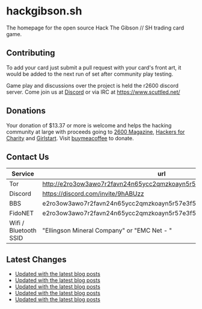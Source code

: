 # hackgibson.sh
The homepage for the open source Hack The Gibson // SH trading card game.


## Contributing

To add your card just submit a pull request with your card's front art, it would be added to the next run of set after community play testing.

Game play and discussions over the project is held the r2600 discord server. Come join us at [Discord](https://discord.com/invite/9hABUzz) or via IRC at https://www.scuttled.net/


## Donations

Your donation of $13.37 or more is welcome and helps the hacking community at large with proceeds going to [2600 Magazine](https://2600.com/), [Hackers for Charity](https://hackersforcharity.org) and [Girlstart](https://girlstart.org).  Visit [buymeacoffee](https://www.buymeacoffee.com/hackgibson.sh) to donate.


## Contact Us

Service | url
-|-
Tor | http://e2ro3ow3awo7r2favn24n65ycc2qmzkoayn5r57e3f56nvjwdcgg32ad.onion
Discord | https://discord.com/invite/9hABUzz
BBS | e2ro3ow3awo7r2favn24n65ycc2qmzkoayn5r57e3f56nvjwdcgg32ad.onion:23
FidoNET | e2ro3ow3awo7r2favn24n65ycc2qmzkoayn5r57e3f56nvjwdcgg32ad.onion:24554
Wifi / Bluetooth SSID | "Ellingson Mineral Company" or "EMC Net - <fidonet address>"

## Latest Changes
<!-- BLOG-POST-LIST:START -->
- [Updated with the latest blog posts](https://github.com/DFW2600/hackgibson.sh/commit/b13c1e8e51fd2354b8f584dca8fe97eb6a8475c7)
- [Updated with the latest blog posts](https://github.com/DFW2600/hackgibson.sh/commit/eeb9af001b8e3bcf56a21e2cb18c9a93db2023a3)
- [Updated with the latest blog posts](https://github.com/DFW2600/hackgibson.sh/commit/d62468e206b7fea7a8fac24461e4d7c0b31e9e52)
- [Updated with the latest blog posts](https://github.com/DFW2600/hackgibson.sh/commit/ffa2e71e250e94f85431900dd67a8370230edbf9)
- [Updated with the latest blog posts](https://github.com/DFW2600/hackgibson.sh/commit/d539d31da2c68f13b6d5703978fc55c752cfe3a9)
<!-- BLOG-POST-LIST:END -->
